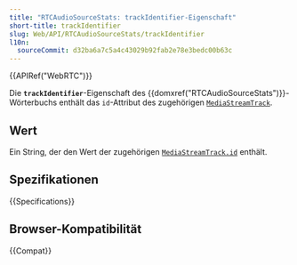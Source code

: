 ```yaml
---
title: "RTCAudioSourceStats: trackIdentifier-Eigenschaft"
short-title: trackIdentifier
slug: Web/API/RTCAudioSourceStats/trackIdentifier
l10n:
  sourceCommit: d32ba6a7c5a4c43029b92fab2e78e3bedc00b63c
---
```


{{APIRef("WebRTC")}}

Die **`trackIdentifier`**-Eigenschaft des {{domxref("RTCAudioSourceStats")}}-Wörterbuchs enthält das `id`-Attribut des zugehörigen [`MediaStreamTrack`](/de/docs/Web/API/MediaStreamTrack).

## Wert

Ein String, der den Wert der zugehörigen [`MediaStreamTrack.id`](/de/docs/Web/API/MediaStreamTrack/id) enthält.

## Spezifikationen

{{Specifications}}

## Browser-Kompatibilität

{{Compat}}

